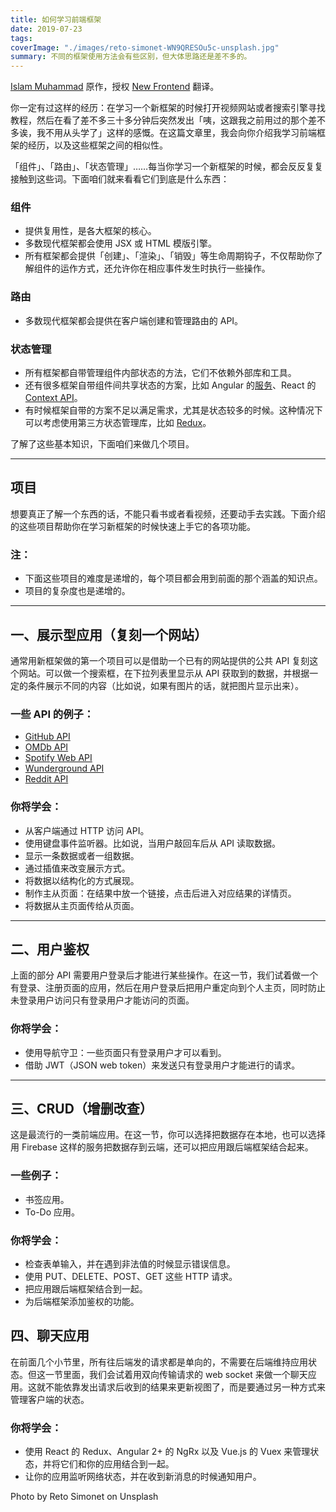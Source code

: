 ```yaml
---
title: 如何学习前端框架
date: 2019-07-23
tags:
coverImage: "./images/reto-simonet-WN9QRESOu5c-unsplash.jpg"
summary: 不同的框架使用方法会有些区别，但大体思路还是差不多的。
---
```


[Islam Muhammad] 原作，授权 [New Frontend](https://nextfe.com/) 翻译。

[Islam Muhammad]: https://dev.to/imm9o/how-i-learn-any-front-end-framework-29a2

你一定有过这样的经历：在学习一个新框架的时候打开视频网站或者搜索引擎寻找教程，然后在看了差不多三十多分钟后突然发出「咦，这跟我之前用过的那个差不多诶，我不用从头学了」这样的感慨。在这篇文章里，我会向你介绍我学习前端框架的经历，以及这些框架之间的相似性。

「组件」、「路由」、「状态管理」……每当你学习一个新框架的时候，都会反反复复接触到这些词。下面咱们就来看看它们到底是什么东西：

### 组件

- 提供复用性，是各大框架的核心。
- 多数现代框架都会使用 JSX 或 HTML 模版引擎。
- 所有框架都会提供「创建」、「渲染」、「销毁」等生命周期钩子，不仅帮助你了解组件的运作方式，还允许你在相应事件发生时执行一些操作。

### 路由

- 多数现代框架都会提供在客户端创建和管理路由的 API。

### 状态管理

- 所有框架都自带管理组件内部状态的方法，它们不依赖外部库和工具。
- 还有很多框架自带组件间共享状态的方案，比如 Angular 的[服务](https://angular.io/guide/architecture-services)、React 的 [Context API](https://reactjs.org/docs/context.html)。
- 有时候框架自带的方案不足以满足需求，尤其是状态较多的时候。这种情况下可以考虑使用第三方状态管理库，比如 [Redux](https://redux.js.org/)。

了解了这些基本知识，下面咱们来做几个项目。

---

## 项目

想要真正了解一个东西的话，不能只看书或者看视频，还要动手去实践。下面介绍的这些项目帮助你在学习新框架的时候快速上手它的各项功能。

### 注：

- 下面这些项目的难度是递增的，每个项目都会用到前面的那个涵盖的知识点。
- 项目的复杂度也是递增的。

---

## 一、展示型应用（复刻一个网站）

通常用新框架做的第一个项目可以是借助一个已有的网站提供的公共 API 复刻这个网站。可以做一个搜索框，在下拉列表里显示从 API 获取到的数据，并根据一定的条件展示不同的内容（比如说，如果有图片的话，就把图片显示出来）。

### 一些 API 的例子：

- [GitHub API](https://developer.github.com/v3/)
- [OMDb API](http://www.omdbapi.com/)
- [Spotify Web API](https://developer.spotify.com/web-api/)
- [Wunderground API](https://www.wunderground.com/weather/api/)
- [Reddit API](https://www.reddit.com/dev/api/)

### 你将学会：

- 从客户端通过 HTTP 访问 API。
- 使用键盘事件监听器。比如说，当用户敲回车后从 API 读取数据。
- 显示一条数据或者一组数据。
- 通过插值来改变展示方式。
- 将数据以结构化的方式展现。
- 制作主从页面：在结果中放一个链接，点击后进入对应结果的详情页。
- 将数据从主页面传给从页面。

---

## 二、用户鉴权

上面的部分 API 需要用户登录后才能进行某些操作。在这一节，我们试着做一个有登录、注册页面的应用，然后在用户登录后把用户重定向到个人主页，同时防止未登录用户访问只有登录用户才能访问的页面。

### 你将学会：

- 使用导航守卫：一些页面只有登录用户才可以看到。
- 借助 JWT（JSON web token）来发送只有登录用户才能进行的请求。

---

## 三、CRUD（增删改查）

这是最流行的一类前端应用。在这一节，你可以选择把数据存在本地，也可以选择用 Firebase 这样的服务把数据存到云端，还可以把应用跟后端框架结合起来。

### 一些例子：

- 书签应用。
- To-Do 应用。

### 你将学会：

- 检查表单输入，并在遇到非法值的时候显示错误信息。
- 使用 PUT、DELETE、POST、GET 这些 HTTP 请求。
- 把应用跟后端框架结合到一起。
- 为后端框架添加鉴权的功能。

## 四、聊天应用

在前面几个小节里，所有往后端发的请求都是单向的，不需要在后端维持应用状态。但这一节里面，我们会试着用双向传输请求的 web socket 来做一个聊天应用。这就不能依靠发出请求后收到的结果来更新视图了，而是要通过另一种方式来管理客户端的状态。

### 你将学会：

- 使用 React 的 Redux、Angular 2+ 的 NgRx 以及 Vue.js 的 Vuex 来管理状态，并将它们和你的应用结合到一起。
- 让你的应用监听网络状态，并在收到新消息的时候通知用户。

Photo by Reto Simonet on Unsplash
